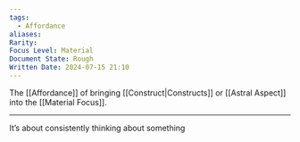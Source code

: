 ```yaml
---
tags:
  - Affordance
aliases: 
Rarity: 
Focus Level: Material
Document State: Rough
Written Date: 2024-07-15 21:10
---
```

The [[Affordance]] of bringing [[Construct|Constructs]] or [[Astral Aspect]] into the [[Material Focus]].
- - -
It’s about consistently thinking about something
